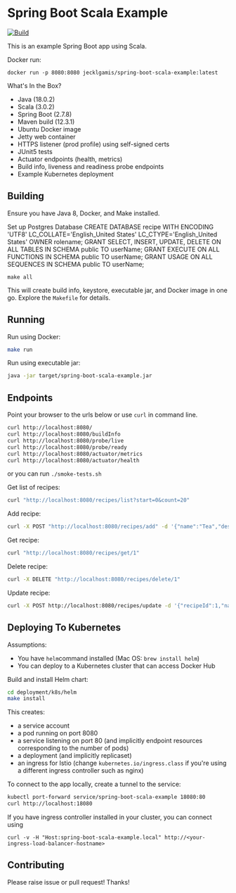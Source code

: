# Spring Boot Scala Example

[![Build](https://github.com/jecklgamis/spring-boot-scala-example/actions/workflows/build.yml/badge.svg)](https://github.com/jecklgamis/spring-boot-scala-example/actions/workflows/build.yml)

This is an example Spring Boot app using Scala.

Docker run:
```
docker run -p 8080:8080 jecklgamis/spring-boot-scala-example:latest
```

What's In the Box?

* Java (18.0.2)
* Scala (3.0.2)
* Spring Boot (2.7.8)
* Maven build (12.3.1)
* Ubuntu Docker image
* Jetty web container
* HTTPS listener (prod profile) using self-signed certs
* JUnit5 tests
* Actuator endpoints (health, metrics)
* Build info, liveness and readiness probe endpoints
* Example Kubernetes deployment

## Building
Ensure you have Java 8, Docker, and Make installed.

Set up Postgres Database
    CREATE DATABASE recipe WITH ENCODING 'UTF8' LC_COLLATE='English_United States' LC_CTYPE='English_United States' OWNER rolename;
    GRANT SELECT, INSERT, UPDATE, DELETE ON ALL TABLES IN SCHEMA public TO userName;
    GRANT EXECUTE ON ALL FUNCTIONS IN SCHEMA public TO userName;
    GRANT USAGE ON ALL SEQUENCES IN SCHEMA public TO userName;


```
make all
```
This will create build info, keystore, executable jar, and Docker image in one go. Explore the `Makefile` for details.

## Running

Run using Docker:
```bash
make run
```

Run using executable jar:
```bash
java -jar target/spring-boot-scala-example.jar
```

## Endpoints
Point your browser to the urls below or use `curl` in command line.
```bash
curl http://localhost:8080/
curl http://localhost:8080/buildInfo
curl http://localhost:8080/probe/live
curl http://localhost:8080/probe/ready
curl http://localhost:8080/actuator/metrics
curl http://localhost:8080/actuator/health
```
or you can run `./smoke-tests.sh`

Get list of recipes:
```bash
curl "http://localhost:8080/recipes/list?start=0&count=20"
```

Add recipe:
```bash
curl -X POST "http://localhost:8080/recipes/add" -d '{"name":"Tea","description":"cup of tea","ingredients":[{"quantitySpecifier":"Cup","quantity":1.0,"ingredient":"water"}, {"quantitySpecifier":"Teaspoon","quantity":1.0,"ingredient":"tea"}],"instructions":[{"instruction":"add tea to hot water"}]}' -H "Content-Type: application/json"
```

Get recipe:
```bash
curl "http://localhost:8080/recipes/get/1"
```

Delete recipe:

```bash
curl -X DELETE "http://localhost:8080/recipes/delete/1"
```

Update recipe:

```bash
curl -X POST http://localhost:8080/recipes/update -d '{"recipeId":1,"name":"chili","description":"homemade","ingredients":[{"recipeId":1,"ingredientNumber":1,"quantitySpecifier":"Cup","quantity":1.0,"ingredient":"beer"}],"instructions":[{"recipeId":1,"instructionNumber":1,"instruction":"add beer"}]}' -H "Content-Type: application/json"
```

## Deploying To Kubernetes
Assumptions:
* You have `helm`command installed (Mac OS: `brew install helm`)
* You can deploy to a Kubernetes cluster that can access Docker Hub 

Build and install Helm chart:
```bash
cd deployment/k8s/helm
make install 
```
This creates:
* a service account
* a pod running on port 8080
* a service listening on port 80 (and implicitly endpoint resources corresponding to the number of pods)
* a deployment (and implicitly replicaset)
* an ingress for Istio (change `kubernetes.io/ingress.class` if you're using a different ingress controller such as nginx) 

To connect to the app locally, create a tunnel to the service:
```bash
kubectl port-forward service/spring-boot-scala-example 18080:80
curl http://localhost:18080
```

If you have ingress controller installed in your cluster, you can connect using
````
curl -v -H "Host:spring-boot-scala-example.local" http://<your-ingress-load-balancer-hostname>
````

## Contributing
Please raise issue or pull request! Thanks!